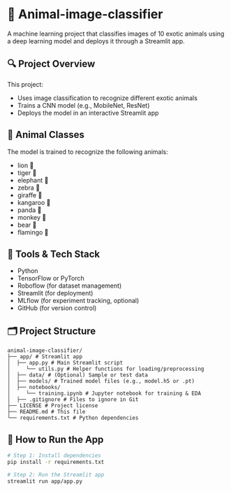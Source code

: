 # 🐯 Animal-image-classifier

A machine learning project that classifies images of 10 exotic animals using a deep learning model and deploys it through a Streamlit app.

## 🔍 Project Overview
This project:
- Uses image classification to recognize different exotic animals
- Trains a CNN model (e.g., MobileNet, ResNet)
- Deploys the model in an interactive Streamlit app

## 🐾 Animal Classes
The model is trained to recognize the following animals:
- lion 🦁
- tiger 🐯
- elephant 🐘
- zebra 🦓
- giraffe 🦒
- kangaroo 🦘
- panda 🐼
- monkey 🐒
- bear 🐻
- flamingo 🦩

## 🧠 Tools & Tech Stack
- Python
- TensorFlow or PyTorch
- Roboflow (for dataset management)
- Streamlit (for deployment)
- MLflow (for experiment tracking, optional)
- GitHub (for version control)

## 🗂️ Project Structure
```
animal-image-classifier/
├── app/ # Streamlit app
│  ├── app.py # Main Streamlit script
│     └── utils.py # Helper functions for loading/preprocessing
│  ├── data/ # (Optional) Sample or test data
│  ├── models/ # Trained model files (e.g., model.h5 or .pt)
│  ├── notebooks/
│     └── training.ipynb # Jupyter notebook for training & EDA
│  ├── .gitignore # Files to ignore in Git
├── LICENSE # Project license
├── README.md # This file
└── requirements.txt # Python dependencies
```

## 🚀 How to Run the App
```bash
# Step 1: Install dependencies
pip install -r requirements.txt

# Step 2: Run the Streamlit app
streamlit run app/app.py
